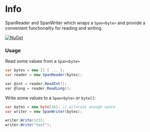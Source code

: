 # Info
SpanReader and SpanWriter which wraps a `Span<byte>` and provide a convenient functionality for reading and writing.

[![NuGet](https://buildstats.info/nuget/Span.ReaderWriter)](https://www.nuget.org/packages/Span.ReaderWriter)

### Usage
Read some values from a `Span<byte>`
``` c#
var bytes = new [] { ... }; 
var reader = new SpanReader(bytes);

var @int = reader.ReadInt();
var @long = reader.ReadLong();
```

Write some values to a `Span<byte>` or `byte[]`:
``` c#
var bytes = new byte[16]; // allocate enough space 
var writer = new SpanWriter(bytes);

writer.Write(123);
writer.Write("test");
```

